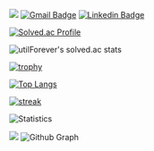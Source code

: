 <a href="https://hits.seeyoufarm.com"><img src="https://hits.seeyoufarm.com/api/count/incr/badge.svg?url=https%3A%2F%2Fgithub.com%2Fmooner92%2Fhit-counter&count_bg=%23CD00FF&title_bg=%23555555&icon=bloglovin.svg&icon_color=%23E7E7E7&title=Hit+Badge&edge_flat=false"/></a>
[![Gmail Badge](https://img.shields.io/badge/-Gmail-d14836?style=flat-square&logo=Gmail&logoColor=white&link=mailto:chlaudgjs0989@gmail.com)](mailto:chlaudgjs0989@gmail.com)
[![Linkedin Badge](https://img.shields.io/badge/-LinkedIn-blue?style=flat-square&logo=Linkedin&logoColor=white&link=https://www.linkedin.com/in/myeongheon-choi-a4b007232/)](https://www.linkedin.com/in/myeongheon-choi-a4b007232/)


[![Solved.ac Profile](http://mazassumnida.wtf/api/v2/generate_badge?boj=mooner92)](https://solved.ac/mooner92/)

![utilForever's solved.ac stats](https://github-readme-solvedac.hyp3rflow.vercel.app/api/?handle=mooner92)

[![trophy](https://github-profile-trophy.vercel.app/?username=mooner92&theme=chalk&row=2&column=7)](https://github.com/ryo-ma/github-profile-trophy)

[![Top Langs](https://github-readme-stats.vercel.app/api/top-langs/?username=mooner92&layout=compact&langs_count=8)](https://github.com/anuraghazra/github-readme-stats)

[![streak](https://github-readme-streak-stats.herokuapp.com/?user=mooner92&theme=calm)](https://github.com/mooner92)

![Statistics](https://github-readme-stats.vercel.app/api?username=mooner92&show_icons=true)

<a href="https://opgc.me/#/users/mooner92" target="_blank"><img src="https://api.opgc.me/githubs/users/mooner92/tag/?theme=basic" /></a>
![Github Graph](https://activity-graph.herokuapp.com/graph?username=mooner92&area=false&theme=xcode&hide_border=true)




